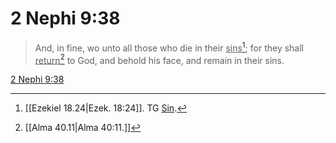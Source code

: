 # 2 Nephi 9:38

> And, in fine, wo unto all those who die in their <u>sins</u>[^a]; for they shall <u>return</u>[^b] to God, and behold his face, and remain in their sins.

[2 Nephi 9:38](https://www.churchofjesuschrist.org/study/scriptures/bofm/2-ne/9?lang=eng&id=p38#p38)


[^a]: [[Ezekiel 18.24|Ezek. 18:24]]. TG [Sin](https://www.churchofjesuschrist.org/study/scriptures/tg/sin?lang=eng).
[^b]: [[Alma 40.11|Alma 40:11.]]

